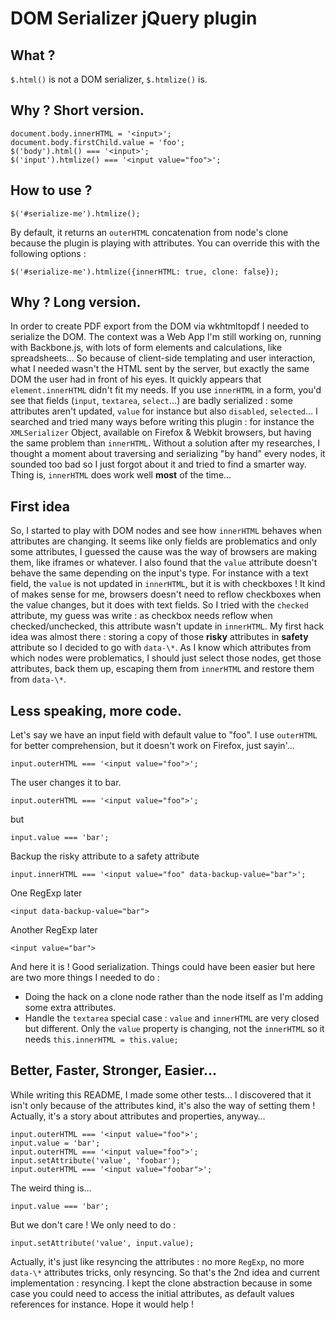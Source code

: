 # DOM Serializer jQuery plugin

## What ?
```$.html()``` is not a DOM serializer, ```$.htmlize()``` is.

## Why ? Short version.
```
document.body.innerHTML = '<input>';
document.body.firstChild.value = 'foo';
$('body').html() === '<input>';
$('input').htmlize() === '<input value="foo">';
```

## How to use ?
```
$('#serialize-me').htmlize();
```

By default, it returns an ```outerHTML``` concatenation from node's clone because the plugin is playing with attributes. You can override this with the following options :

```
$('#serialize-me').htmlize({innerHTML: true, clone: false});
```
## Why ? Long version.
In order to create PDF export from the DOM via wkhtmltopdf I needed to serialize the DOM. The context was a Web App I'm still working on, running with Backbone.js, with lots of form elements and calculations, like spreadsheets…
So because of client-side templating and user interaction, what I needed wasn't the HTML sent by the server, but exactly the same DOM the user had in front of his eyes.
It quickly appears that ```element.innerHTML``` didn't fit my needs. If you use ```innerHTML``` in a form, you'd see that fields (```input```, ```textarea```, ```select```…) are badly serialized : some attributes aren't updated, ```value``` for instance but also ```disabled```, ```selected```…
I searched and tried many ways before writing this plugin : for instance the ```XMLSerializer``` Object, available on Firefox & Webkit browsers, but having the same problem than ```innerHTML```.
Without a solution after my researches, I thought a moment about traversing and serializing "by hand" every nodes, it sounded too bad so I just forgot about it and tried to find a smarter way. Thing is, ```innerHTML``` does work well **most** of the time…
## First idea
So, I started to play with DOM nodes and see how ```innerHTML``` behaves when attributes are changing. It seems like only fields are problematics and only some attributes, I guessed the cause was the way of browsers are making them, like iframes or whatever. I also found that the ```value``` attribute doesn't behave the same depending on the input's type.
For instance with a text field, the ```value``` is not updated in ```innerHTML```, but it is with checkboxes ! It kind of makes sense for me, browsers doesn't need to reflow checkboxes when the value changes, but it does with text fields. So I tried with the ```checked``` attribute, my guess was write : as checkbox needs reflow when checked/unchecked, this attribute wasn't update in ```innerHTML```.
My first hack idea was almost there : storing a copy of those **risky** attributes in **safety** attribute so I decided to go with ```data-\*```. As I know which attributes from which nodes were problematics, I should just select those nodes, get those attributes, back them up, escaping them from ```innerHTML``` and restore them from ```data-\*```.
## Less speaking, more code.
Let's say we have an input field with default value to "foo". I use ```outerHTML``` for better comprehension, but it doesn't work on Firefox, just sayin'…

```input.outerHTML === '<input value="foo">';```

The user changes it to bar.

```input.outerHTML === '<input value="foo">';```

but

```input.value === 'bar';```

Backup the risky attribute to a safety attribute

```input.innerHTML === '<input value="foo" data-backup-value="bar">';```


One RegExp later

```<input data-backup-value="bar">```

Another RegExp later

```<input value="bar">```

And here it is ! Good serialization.
Things could have been easier but here are two more things I needed to do :
* Doing the hack on a clone node rather than the node itself as I'm adding some extra attributes.
* Handle the ```textarea``` special case : ```value``` and ```innerHTML``` are very closed but different. Only the ```value``` property is changing, not the ```innerHTML``` so it needs ```this.innerHTML = this.value;```
## Better, Faster, Stronger, Easier…
While writing this README, I made some other tests… I discovered that it isn't only because of the attributes kind, it's also the way of setting them ! Actually, it's a story about attributes and properties, anyway…

```
input.outerHTML === '<input value="foo">';
input.value = 'bar';
input.outerHTML === '<input value="foo">';
input.setAttribute('value', 'foobar');
input.outerHTML === '<input value="foobar">';
```

The weird thing is…

```input.value === 'bar';```

But we don't care ! We only need to do :

```input.setAttribute('value', input.value);```

Actually, it's just like resyncing the attributes : no more ```RegExp```, no more ```data-\*``` attributes tricks, only resyncing.
So that's the 2nd idea and current implementation : resyncing.
I kept the clone abstraction because in some case you could need to access the initial attributes, as default values references for instance.
Hope it would help !
